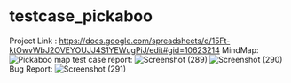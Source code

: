 # testcase_pickaboo
Project Link :
https://docs.google.com/spreadsheets/d/15Ft-ktOwvWbJ2OVEYOUJJ4S1YEWugPiJ/edit#gid=10623214 
MindMap:
![Pickaboo map](https://github.com/Swarna2509/testcase_pickaboo/assets/72212832/a4e2615c-0b62-40ad-82a5-17b3c3ea1836)
test case report:
![Screenshot (289)](https://github.com/Swarna2509/testcase_pickaboo/assets/72212832/58dcf0ae-c28a-4008-a795-bfdc24906ad5)
![Screenshot (290)](https://github.com/Swarna2509/testcase_pickaboo/assets/72212832/2765235b-3406-416e-ae05-fc1e6145ae13)
Bug Report:
![Screenshot (291)](https://github.com/Swarna2509/testcase_pickaboo/assets/72212832/df6b0ef5-a91d-44b4-843e-8c3b6f8e3f39)
